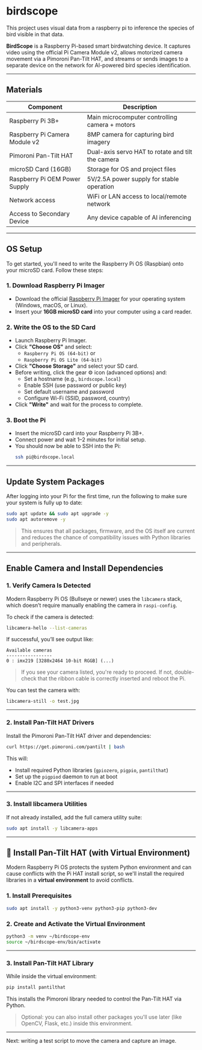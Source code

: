 # birdscope
This project uses visual data from a raspberry pi to inference the species of bird visible in that data.

**BirdScope** is a Raspberry Pi-based smart birdwatching device. It captures video using the official Pi Camera Module v2, allows motorized camera movement via a Pimoroni Pan-Tilt HAT, and streams or sends images to a separate device on the network for AI-powered bird species identification.

---

## Materials

| Component                     | Description                                          |
|-------------------------------|------------------------------------------------------|
| Raspberry Pi 3B+              | Main microcomputer controlling camera + motors       |
| Raspberry Pi Camera Module v2 | 8MP camera for capturing bird imagery                |
| Pimoroni Pan-Tilt HAT         | Dual-axis servo HAT to rotate and tilt the camera    |
| microSD Card (16GB)           | Storage for OS and project files                     |
| Raspberry Pi OEM Power Supply | 5V/2.5A power supply for stable operation            |
| Network access                | WiFi or LAN access to local/remote network           |
| Access to Secondary Device    | Any device capable of AI inferencing                 |

---

## OS Setup

To get started, you'll need to write the Raspberry Pi OS (Raspbian) onto your microSD card. Follow these steps:

### 1. Download Raspberry Pi Imager
- Download the official [Raspberry Pi Imager](https://www.raspberrypi.com/software/) for your operating system (Windows, macOS, or Linux).
- Insert your **16GB microSD card** into your computer using a card reader.

### 2. Write the OS to the SD Card
- Launch Raspberry Pi Imager.
- Click **"Choose OS"** and select:
  - `Raspberry Pi OS (64-bit)` or
  - `Raspberry Pi OS Lite (64-bit)`
- Click **"Choose Storage"** and select your SD card.
- Before writing, click the gear ⚙️ icon (advanced options) and:
  - Set a hostname (e.g., `birdscope.local`)
  - Enable SSH (use password or public key)
  - Set default username and password
  - Configure Wi-Fi (SSID, password, country)
- Click **"Write"** and wait for the process to complete.

### 3. Boot the Pi
- Insert the microSD card into your Raspberry Pi 3B+.
- Connect power and wait 1–2 minutes for initial setup.
- You should now be able to SSH into the Pi:
  ```bash
  ssh pi@birdscope.local
  ```

---

## Update System Packages

After logging into your Pi for the first time, run the following to make sure your system is fully up to date:

```bash
sudo apt update && sudo apt upgrade -y
sudo apt autoremove -y
```

> This ensures that all packages, firmware, and the OS itself are current and reduces the chance of compatibility issues with Python libraries and peripherals.

---

## Enable Camera and Install Dependencies

### 1. Verify Camera Is Detected

Modern Raspberry Pi OS (Bullseye or newer) uses the `libcamera` stack, which doesn’t require manually enabling the camera in `raspi-config`.

To check if the camera is detected:

```bash
libcamera-hello --list-cameras
```

If successful, you’ll see output like:

```
Available cameras
-----------------
0 : imx219 [3280x2464 10-bit RGGB] (...)
```

> If you see your camera listed, you're ready to proceed. If not, double-check that the ribbon cable is correctly inserted and reboot the Pi.

You can test the camera with:

```bash
libcamera-still -o test.jpg
```

---

### 2. Install Pan-Tilt HAT Drivers

Install the Pimoroni Pan-Tilt HAT driver and dependencies:

```bash
curl https://get.pimoroni.com/pantilt | bash
```

This will:
- Install required Python libraries (`gpiozero`, `pigpio`, `pantilthat`)
- Set up the `pigpiod` daemon to run at boot
- Enable I2C and SPI interfaces if needed

---

### 3. Install libcamera Utilities

If not already installed, add the full camera utility suite:

```bash
sudo apt install -y libcamera-apps
```

---

## 🔧 Install Pan-Tilt HAT (with Virtual Environment)

Modern Raspberry Pi OS protects the system Python environment and can cause conflicts with the Pi HAT install script, so we'll install the required libraries in a **virtual environment** to avoid conflicts.

### 1. Install Prerequisites

```bash
sudo apt install -y python3-venv python3-pip python3-dev
```

### 2. Create and Activate the Virtual Environment

```bash
python3 -m venv ~/birdscope-env
source ~/birdscope-env/bin/activate
```

---

### 3. Install Pan-Tilt HAT Library

While inside the virtual environment:

```bash
pip install pantilthat
```

This installs the Pimoroni library needed to control the Pan-Tilt HAT via Python.

> Optional: you can also install other packages you'll use later (like OpenCV, Flask, etc.) inside this environment.

---

Next: writing a test script to move the camera and capture an image.
